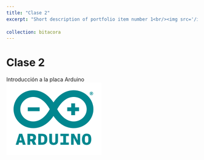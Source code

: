 ```yaml
---
title: "Clase 2"
excerpt: "Short description of portfolio item number 1<br/><img src='/images/arduino-logo.png'>"

collection: bitacora
---
```


# Clase 2
Introducción a la placa Arduino
<br/><img src='/images/arduino-logo.png'>


